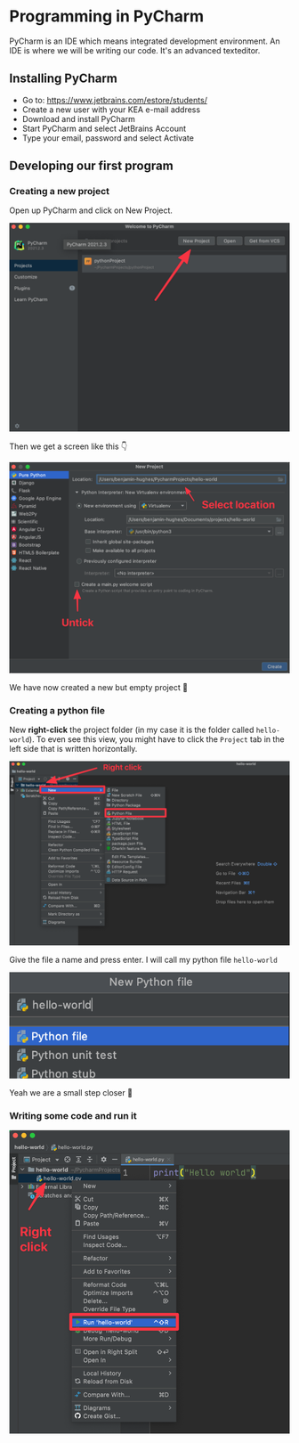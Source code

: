 # Programming in PyCharm

PyCharm is an IDE which means integrated development environment. An IDE is where we will be writing our code. It's an advanced texteditor.



## Installing PyCharm

- Go to: https://www.jetbrains.com/estore/students/ 
- Create a new user with your KEA e-mail address
- Download and install PyCharm
- Start PyCharm and select JetBrains Account
- Type your email, password and select Activate



## Developing our first program



### Creating a new project

Open up PyCharm and click on New Project.

![Creating a new project](../assets/pycharm-new-project.png)

Then we get a screen like this 👇



![CleanShot 2021-11-01 at 09.20.54@2x](../assets/pycharm-new-project-settings.png)



We have now created a new but empty project 🎉



### Creating a python file

New **right-click** the project folder (in my case it is the folder called `hello-world`). To even see this view, you might have to click the `Project` tab in the left side that is written horizontally.

![PyCharm new file](../assets/pycharm-new-file.png)

Give the file a name and press enter. I will call my python file `hello-world`

![PyCharm file name](../assets/pycharm-file-name.png)

Yeah we are a small step closer 🎉



### Writing some code and run it

![PyCahrm run python file](../assets/pycharm-run-python-file.png)